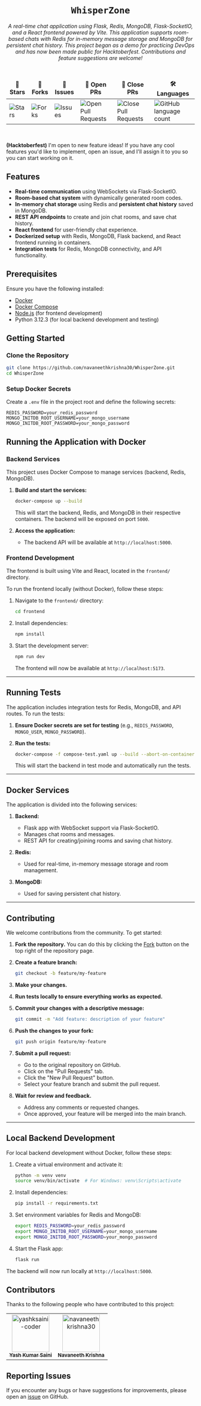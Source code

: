<div align="center">

# `WhisperZone`

<i>A real-time chat application using Flask, Redis, MongoDB, Flask-SocketIO, and a React frontend powered by Vite. This application supports room-based chats with Redis for in-memory message storage and MongoDB for persistent chat history. This project began as a demo for practicing DevOps and has now been made public for Hacktoberfest. Contributions and feature suggestions are welcome!
</i>

</div>

<div align = "center">
<br>

<table align="center">
    <thead align="center">
        <tr border: 1px;>
            <td><b>🌟 Stars</b></td>
            <td><b>🍴 Forks</b></td>
            <td><b>🐛 Issues</b></td>
            <td><b>🔔 Open PRs</b></td>
            <td><b>🔕 Close PRs</b></td>
            <td><b>🛠️ Languages</b></td>
        </tr>
     </thead>
    <tbody>
         <tr>
            <td><img alt="Stars" src="https://img.shields.io/github/stars/navaneethkrishna30/WhisperZone?style=flat&logo=github"/></td>
            <td><img alt="Forks" src="https://img.shields.io/github/forks/navaneethkrishna30/WhisperZone?style=flat&logo=github"/></td>
            <td><img alt="Issues" src="https://img.shields.io/github/issues/navaneethkrishna30/WhisperZone?style=flat&logo=github"/></td>
            <td><img alt="Open Pull Requests" src="https://img.shields.io/github/issues-pr/navaneethkrishna30/WhisperZone?style=flat&logo=github"/></td>
           <td><img alt="Close Pull Requests" src="https://img.shields.io/github/issues-pr-closed/navaneethkrishna30/WhisperZone?style=flat&color=critical&logo=github"/></td>
           <td><img alt="GitHub language count" src="https://img.shields.io/github/languages/count/navaneethkrishna30/WhisperZone?style=flat&color=critical&logo=github"></td>
        </tr>
    </tbody>
</table>
</div>
<br>

**(Hacktoberfest)**
I'm open to new feature ideas! If you have any cool features you'd like to implement, open an issue, and I'll assign it to you so you can start working on it.

## Features

- **Real-time communication** using WebSockets via Flask-SocketIO.
- **Room-based chat system** with dynamically generated room codes.
- **In-memory chat storage** using Redis and **persistent chat history** saved in MongoDB.
- **REST API endpoints** to create and join chat rooms, and save chat history.
- **React frontend** for user-friendly chat experience.
- **Dockerized setup** with Redis, MongoDB, Flask backend, and React frontend running in containers.
- **Integration tests** for Redis, MongoDB connectivity, and API functionality.

## Prerequisites

Ensure you have the following installed:

- [Docker](https://docs.docker.com/get-docker/)
- [Docker Compose](https://docs.docker.com/compose/install/)
- [Node.js](https://nodejs.org/) (for frontend development)
- Python 3.12.3 (for local backend development and testing)

## Getting Started

### Clone the Repository

```bash
git clone https://github.com/navaneethkrishna30/WhisperZone.git
cd WhisperZone
```

### Setup Docker Secrets

Create a `.env` file in the project root and define the following secrets:

```
REDIS_PASSWORD=your_redis_password
MONGO_INITDB_ROOT_USERNAME=your_mongo_username
MONGO_INITDB_ROOT_PASSWORD=your_mongo_password
```

## Running the Application with Docker

### Backend Services

This project uses Docker Compose to manage services (backend, Redis, MongoDB).

1. **Build and start the services:**

   ```bash
   docker-compose up --build
   ```

   This will start the backend, Redis, and MongoDB in their respective containers. The backend will be exposed on port `5000`.
   
2. **Access the application:**

   - The backend API will be available at `http://localhost:5000`.

### Frontend Development

The frontend is built using Vite and React, located in the `frontend/` directory.

To run the frontend locally (without Docker), follow these steps:

1. Navigate to the `frontend/` directory:

   ```bash
   cd frontend
   ```

2. Install dependencies:

   ```bash
   npm install
   ```

3. Start the development server:

   ```bash
   npm run dev
   ```

   The frontend will now be available at `http://localhost:5173`.

---

## Running Tests

The application includes integration tests for Redis, MongoDB, and API routes. To run the tests:

1. **Ensure Docker secrets are set for testing** (e.g., `REDIS_PASSWORD`, `MONGO_USER`, `MONGO_PASSWORD`).

2. **Run the tests:**

   ```bash
   docker-compose -f compose-test.yaml up --build --abort-on-container-exit
   ```

   This will start the backend in test mode and automatically run the tests.

---

## Docker Services

The application is divided into the following services:

1. **Backend:**
   - Flask app with WebSocket support via Flask-SocketIO.
   - Manages chat rooms and messages.
   - REST API for creating/joining rooms and saving chat history.

2. **Redis:**
   - Used for real-time, in-memory message storage and room management.

3. **MongoDB:**
   - Used for saving persistent chat history.

---

## Contributing

We welcome contributions from the community. To get started:

1. **Fork the repository.**
   You can do this by clicking the [Fork](https://github.com/navaneethkrishna30/WhisperZone/fork) button on the top right of the repository page.

2. **Create a feature branch:**
   ```bash
   git checkout -b feature/my-feature
   ```

3. **Make your changes.**


4. **Run tests locally to ensure everything works as expected.**

5. **Commit your changes with a descriptive message:**
   ```bash
   git commit -m "Add feature: description of your feature"
   ```

6. **Push the changes to your fork:**
   ```bash
   git push origin feature/my-feature
   ```

7. **Submit a pull request:**
   - Go to the original repository on GitHub.
   - Click on the "Pull Requests" tab.
   - Click the "New Pull Request" button.
   - Select your feature branch and submit the pull request.

8. **Wait for review and feedback.**
   - Address any comments or requested changes.
   - Once approved, your feature will be merged into the main branch.

---

## Local Backend Development

For local backend development without Docker, follow these steps:

1. Create a virtual environment and activate it:

   ```bash
   python -m venv venv
   source venv/bin/activate  # For Windows: venv\Scripts\activate
   ```

2. Install dependencies:

   ```bash
   pip install -r requirements.txt
   ```

3. Set environment variables for Redis and MongoDB:

   ```bash
   export REDIS_PASSWORD=your_redis_password
   export MONGO_INITDB_ROOT_USERNAME=your_mongo_username
   export MONGO_INITDB_ROOT_PASSWORD=your_mongo_password
   ```

4. Start the Flask app:

   ```bash
   flask run
   ```

The backend will now run locally at `http://localhost:5000`.

## Contributors

Thanks to the following people who have contributed to this project:

<!-- readme: contributors -start -->
<table>
	<tbody>
		<tr>
            <td align="center">
                <a href="https://github.com/yashksaini-coder">
                    <img src="https://avatars.githubusercontent.com/u/115717039?v=4" width="100;" alt="yashksaini-coder"/>
                    <br />
                    <sub><b>Yash Kumar Saini</b></sub>
                </a>
            </td>
            <td align="center">
                <a href="https://github.com/navaneethkrishna30">
                    <img src="https://avatars.githubusercontent.com/u/107757582?v=4" width="100;" alt="navaneethkrishna30"/>
                    <br />
                    <sub><b>Navaneeth Krishna</b></sub>
                </a>
            </td>
		</tr>
	<tbody>
</table>
<!-- readme: contributors -end -->

## Reporting Issues

If you encounter any bugs or have suggestions for improvements, please open an [issue](https://github.com/navaneethkrishna30/WhisperZone/issues/new) on GitHub.
